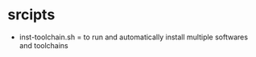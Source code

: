 # srcipts

+ inst-toolchain.sh = to run and automatically install multiple softwares and toolchains 
